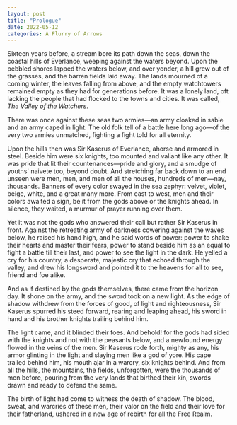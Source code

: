 ```yaml
---
layout: post
title: "Prologue"
date: 2022-05-12
categories: A Flurry of Arrows
---
```

Sixteen years before, a stream bore its path down the seas, down the coastal hills of Everlance, weeping against the waters beyond. Upon the pebbled shores lapped the waters below, and over yonder, a hill grew out of the grasses, and the barren fields laid away. The lands mourned of a coming winter, the leaves falling from above, and the empty watchtowers remained empty as they had for generations before. It was a lonely land, oft lacking the people that had flocked to the towns and cities. It was called, *The Valley of the Watchers*.

There was once against these seas two armies—an army cloaked in sable and an army caped in light. The old folk tell of a battle here long ago—of the very two armies unmatched, fighting a fight told for all eternity.

Upon the hills then was Sir Kaserus of Everlance, ahorse and armored in steel. Beside him were six knights, too mounted and valiant like any other. It was pride that lit their countenances—pride and glory, and a smudge of youths' naivete too, beyond doubt. And stretching far back down to an end unseen were men, men, and men of all the houses, hundreds of men—nay, thousands. Banners of every color swayed in the sea zephyr: velvet, violet, beige, white, and a great many more. From east to west, men and their colors awaited a sign, be it from the gods above or the knights ahead. In silence, they waited, a murmur of prayer running over them.

Yet it was not the gods who answered their call but rather Sir Kaserus in front. Against the retreating army of darkness cowering against the waves below, he raised his hand high, and he said words of power: power to shake their hearts and master their fears, power to stand beside him as an equal to fight a battle till their last, and power to see the light in the dark. He yelled a cry for his country, a desperate, majestic cry that echoed through the valley, and drew his longsword and pointed it to the heavens for all to see, friend and foe alike.

And as if destined by the gods themselves, there came from the horizon day. It shone on the army, and the sword took on a new light. As the edge of shadow withdrew from the forces of good, of light and righteousness, Sir Kaserus spurred his steed forward, rearing and leaping ahead, his sword in hand and his brother knights trailing behind him.

The light came, and it blinded their foes. And behold! for the gods had sided with the knights and not with the peasants below, and a newfound energy flowed in the veins of the men. Sir Kaserus rode forth, mighty as any, his armor glinting in the light and slaying men like a god of yore. His cape trailed behind him, his mouth ajar in a warcry, six knights behind. And from all the hills, the mountains, the fields, unforgotten, were the thousands of men before, pouring from the very lands that birthed their kin, swords drawn and ready to defend the same.

The birth of light had come to witness the death of shadow. The blood, sweat, and warcries of these men, their valor on the field and their love for their fatherland, ushered in a new age of rebirth for all the Free Realm.

